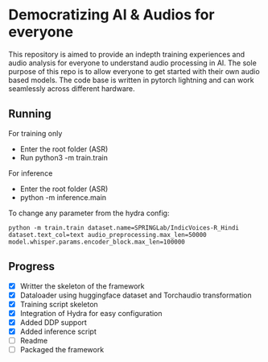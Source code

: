 # Democratizing AI & Audios for everyone

This repository is aimed to provide an indepth training experiences and audio analysis for everyone to understand audio processing in AI. The sole purpose of this repo is to allow everyone to get started with their own audio based models.
The code base is written in pytorch lightning and can work seamlessly across different hardware.


## Running
For training only

- Enter the root folder (ASR)
- Run python3 -m train.train

For inference
- Enter the root folder (ASR)
- python -m inference.main

To change any parameter from the hydra config:

```python -m train.train dataset.name=SPRINGLab/IndicVoices-R_Hindi dataset.text_col=text audio_preprocessing.max_len=50000 model.whisper.params.encoder_block.max_len=100000```



## Progress
- [x] Writter the skeleton of the framework
- [x] Dataloader using huggingface dataset and Torchaudio transformation
- [x] Training script skeleton
- [x] Integration of Hydra for easy configuration
- [x] Added DDP support
- [x] Added inference script
- [ ] Readme 
- [ ] Packaged the framework